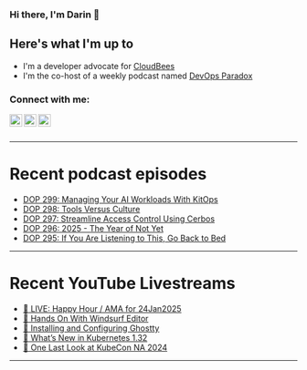 ### Hi there, I'm Darin 👋

## Here's what I'm up to
- I'm a developer advocate for [CloudBees][cloudbees-website]
- I'm the co-host of a weekly podcast named [DevOps Paradox][dop-website]

### Connect with me:

[<img align="left" alt="darinpope | Twitter" width="22px" src="https://cdn.jsdelivr.net/npm/simple-icons@v3/icons/twitter.svg" />][twitter]
[<img align="left" alt="darinpope | LinkedIn" width="22px" src="https://cdn.jsdelivr.net/npm/simple-icons@v3/icons/linkedin.svg" />][linkedin]
[<img align="left" alt="darinpope | Instagram" width="22px" src="https://cdn.jsdelivr.net/npm/simple-icons@v3/icons/instagram.svg" />][instagram]

<br />
<br />

---

# Recent podcast episodes
<!-- BLOG-POST-LIST:START -->
- [DOP 299: Managing Your AI Workloads With KitOps](https://www.devopsparadox.com/episodes/managing-your-ai-workloads-with-kitops-299/)
- [DOP 298: Tools Versus Culture](https://www.devopsparadox.com/episodes/tools-versus-culture-298/)
- [DOP 297: Streamline Access Control Using Cerbos](https://www.devopsparadox.com/episodes/streamline-access-control-using-cerbos-297/)
- [DOP 296: 2025 - The Year of Not Yet](https://www.devopsparadox.com/episodes/2025-the-year-of-not-yet-296/)
- [DOP 295: If You Are Listening to This, Go Back to Bed](https://www.devopsparadox.com/episodes/if-you-are-listening-to-this-go-back-to-bed-295/)
<!-- BLOG-POST-LIST:END -->

---

# Recent YouTube Livestreams
<!-- YOUTUBE:START -->
- [🔴 LIVE: Happy Hour / AMA for 24Jan2025](https://www.youtube.com/watch?v=5Ouic3MSSuo)
- [🔴 Hands On With Windsurf Editor](https://www.youtube.com/watch?v=7R-vmTqyRuU)
- [🔴 Installing and Configuring Ghostty](https://www.youtube.com/watch?v=dc3lboqpwH0)
- [🔴 What’s New in Kubernetes 1.32](https://www.youtube.com/watch?v=IdfLZuWf6-w)
- [🔴 One Last Look at KubeCon NA 2024](https://www.youtube.com/watch?v=basPug2EINM)
<!-- YOUTUBE:END -->

---


[website]: https://www.darinpope.com/
[twitter]: https://twitter.com/darinpope
[youtube]: https://youtube.com/darinpope
[instagram]: https://instagram.com/darinpope
[linkedin]: https://linkedin.com/in/darinpope
[cloudbees-website]: https://www.cloudbees.com/
[dop-website]: https://www.devopsparadox.com/

<!--
**darinpope/darinpope** is a ✨ _special_ ✨ repository because its `README.md` (this file) appears on your GitHub profile.

Here are some ideas to get you started:

- 🔭 I’m currently working on ...
- 🌱 I’m currently learning ...
- 👯 I’m looking to collaborate on ...
- 🤔 I’m looking for help with ...
- 💬 Ask me about ...
- 📫 How to reach me: ...
- 😄 Pronouns: ...
- ⚡ Fun fact: ...
-->
